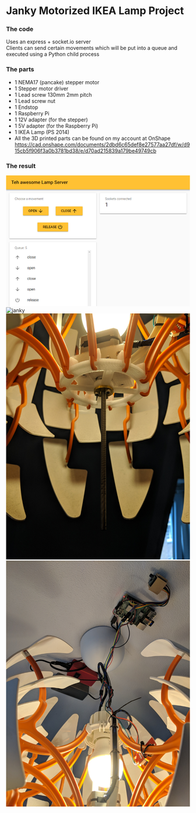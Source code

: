 # Janky Motorized IKEA Lamp Project

### The code
Uses an express + socket.io server  
Clients can send certain movements which will be put into a queue and executed using a Python child process

### The parts
- 1 NEMA17 (pancake) stepper motor
- 1 Stepper motor driver
- 1 Lead screw 130mm 2mm pitch
- 1 Lead screw nut
- 1 Endstop
- 1 Raspberry Pi
- 1 12V adapter (for the stepper)
- 1 5V adapter (for the Raspberry Pi)
- 1 IKEA Lamp (PS 2014)
- All the 3D printed parts can be found on my account at OnShape https://cad.onshape.com/documents/2dbd6c65def8e27577aa27df/w/d915cb5f906f3a0b3781bd38/e/d70ad215839a179be49749cb

### The result
<img src="https://github.com/swapsCAPS/lamp-server/blob/master/images/janky0.png"          alt="janky" width="600px"/>
<img src="https://github.com/swapsCAPS/lamp-server/blob/master/images/janky1.jpg"          alt="janky" width="600px"/>
<img src="https://github.com/swapsCAPS/lamp-server/blob/master/images/janky-part-deux.jpg" alt="janky" width="600px"/>
<img src="https://github.com/swapsCAPS/lamp-server/blob/master/images/janky3.jpg"          alt="janky" width="600px"/>

